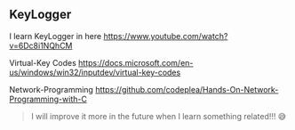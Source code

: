 ## KeyLogger

I learn KeyLogger in here <https://www.youtube.com/watch?v=6Dc8i1NQhCM>

Virtual-Key Codes <https://docs.microsoft.com/en-us/windows/win32/inputdev/virtual-key-codes>

Network-Programming <https://github.com/codeplea/Hands-On-Network-Programming-with-C>

>I will improve it more in the future when I learn something related!!! 😅
